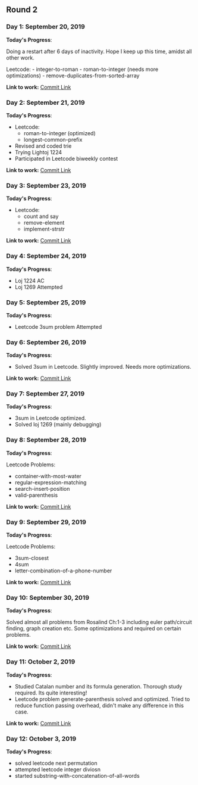 ## Round 2

### Day 1: September 20, 2019
**Today's Progress**: 

Doing a restart after 6 days of inactivity. Hope I keep up this time, amidst all other work.

Leetcode:
	- integer-to-roman
	- roman-to-integer (needs more optimizations)
	- remove-duplicates-from-sorted-array

**Link to work:** [Commit Link](https://github.com/tanny411/Interview-prep/commit/1b900f560971e06b4e5bde9a19cbf0c7a41652d7)

### Day 2: September 21, 2019
**Today's Progress**: 
- Leetcode:
	- roman-to-integer (optimized)
	- longest-common-prefix
- Revised and coded trie
- Trying Lightoj 1224
- Participated in Leetcode biweekly contest

**Link to work:** [Commit Link](https://github.com/tanny411/Interview-prep/commit/578c18fb2960935439341a7fa288cfb576306c7c)

### Day 3: September 23, 2019
**Today's Progress**: 
- Leetcode:
	- count and say
	- remove-element
	- implement-strstr

**Link to work:** [Commit Link](https://github.com/tanny411/Interview-prep/commit/ab87eacfa60c798a0b3d2926a01616acaea1fc81)

### Day 4: September 24, 2019
**Today's Progress**: 
- Loj 1224 AC
- Loj 1269 Attempted

### Day 5: September 25, 2019
**Today's Progress**: 
- Leetcode 3sum problem Attempted

### Day 6: September 26, 2019

**Today's Progress**: 
- Solved 3sum in Leetcode. Slightly improved. Needs more optimizations.

**Link to work:** [Commit Link](https://github.com/tanny411/Interview-prep/commit/b20033ec5676ab82be1e7efd881e703554186c9e)

### Day 7: September 27, 2019

**Today's Progress**: 
- 3sum in Leetcode optimized.
- Solved loj 1269 (mainly debugging)

### Day 8: September 28, 2019

**Today's Progress**: 

Leetcode Problems:
- container-with-most-water
- regular-expression-matching
- search-insert-position
- valid-parenthesis

**Link to work:** [Commit Link](https://github.com/tanny411/Interview-prep/commit/ba5ba395719cbc3dacf323c4ed0dc48ca0f95be1)

### Day 9: September 29, 2019

**Today's Progress**: 

Leetcode Problems:
- 3sum-closest
- 4sum
- letter-combination-of-a-phone-number

**Link to work:** [Commit Link](https://github.com/tanny411/Interview-prep/commit/1dd1a237a446ab8b5505f03f46c16dbba8042185)

### Day 10: September 30, 2019

**Today's Progress**: 

Solved almost all problems from Rosalind Ch:1-3 including euler path/circuit finding, graph creation etc. Some optimizations and required on certain problems.

**Link to work:** [Commit Link](https://github.com/tanny411/Bioinformatics/commit/b0beda3addf944621030a4d411df776467ea375d)

### Day 11: October 2, 2019

**Today's Progress**: 

- Studied Catalan number and its formula generation. Thorough study required. Its quite interesting!
- Leetcode problem generate-parenthesis solved and optimized. Tried to reduce function passing overhead, didn't make any difference in this case.

**Link to work:** [Commit Link](https://github.com/tanny411/Interview-prep/commit/5e70fbf7b8349dc7bcbc5a5e76213d3ea8df2763)

### Day 12: October 3, 2019

**Today's Progress**: 

- solved leetcode next permutation
- attempted leetcode integer diviosn
- started substring-with-concatenation-of-all-words
